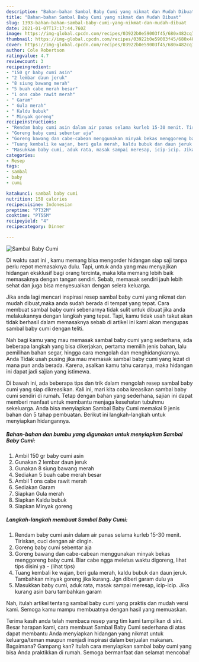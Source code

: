 ```yaml
---
description: "Bahan-bahan Sambal Baby Cumi yang nikmat dan Mudah Dibuat"
title: "Bahan-bahan Sambal Baby Cumi yang nikmat dan Mudah Dibuat"
slug: 1393-bahan-bahan-sambal-baby-cumi-yang-nikmat-dan-mudah-dibuat
date: 2021-01-07T17:17:44.760Z
image: https://img-global.cpcdn.com/recipes/03922b0e59003f45/680x482cq70/sambal-baby-cumi-foto-resep-utama.jpg
thumbnail: https://img-global.cpcdn.com/recipes/03922b0e59003f45/680x482cq70/sambal-baby-cumi-foto-resep-utama.jpg
cover: https://img-global.cpcdn.com/recipes/03922b0e59003f45/680x482cq70/sambal-baby-cumi-foto-resep-utama.jpg
author: Cole Robertson
ratingvalue: 4.7
reviewcount: 3
recipeingredient:
- "150 gr baby cumi asin"
- "2 lembar daun jeruk"
- "8 siung bawang merah"
- "5 buah cabe merah besar"
- "1 ons cabe rawit merah"
- " Garam"
- " Gula merah"
- " Kaldu bubuk"
- " Minyak goreng"
recipeinstructions:
- "Rendam baby cumi asin dalam air panas selama kurleb 15-30 menit. Tiriskan, cuci dengan air dingin."
- "Goreng baby cumi sebentar aja"
- "Goreng bawang dan cabe-cabean menggunakan minyak bekas menggoreng baby cumi. Biar cabe ngga meletus waktu digoreng, lihat tips disini ya           (lihat tips)"
- "Tuang kembali ke wajan, beri gula merah, kaldu bubuk dan daun jeruk. Tambahkan minyak goreng jika kurang. Jgn diberi garam dulu ya"
- "Masukkan baby cumi, aduk rata, masak sampai meresap, icip-icip. Jika kurang asin baru tambahkan garam"
categories:
- Resep
tags:
- sambal
- baby
- cumi

katakunci: sambal baby cumi 
nutrition: 158 calories
recipecuisine: Indonesian
preptime: "PT32M"
cooktime: "PT55M"
recipeyield: "4"
recipecategory: Dinner

---
```



![Sambal Baby Cumi](https://img-global.cpcdn.com/recipes/03922b0e59003f45/680x482cq70/sambal-baby-cumi-foto-resep-utama.jpg)

Di waktu  saat ini , kamu memang bisa mengorder hidangan siap saji tanpa perlu repot memasaknya dulu. Tapi, untuk anda yang mau menyajikan hidangan eksklusif bagi orang tercinta, maka kita memang lebih baik memasaknya dengan tangan sendiri. Sebab, memasak sendiri jauh lebih sehat dan juga bisa menyesuaikan dengan selera keluarga.

Jika anda lagi mencari inspirasi resep sambal baby cumi yang nikmat dan mudah dibuat,maka anda sudah berada di tempat yang tepat. Cara membuat sambal baby cumi  sebenarnya tidak sulit untuk dibuat jika anda melakukannya dengan langkah yang tepat. Tapi, kamu tidak usah takut akan tidak berhasil dalam memasaknya 
sebab di artikel ini kami akan mengupas sambal baby cumi dengan teliti.  



Nah bagi kamu yang mau memasak sambal baby cumi yang sederhana, ada beberapa langkah yang bisa dikerjakan, pertama memilih jenis bahan, lalu pemilihan bahan segar, hingga cara mengolah dan menghidangkannya. Anda Tidak usah pusing jika mau memasak sambal baby cumi yang lezat di mana pun anda berada. Karena, asalkan kamu  tahu caranya, maka hidangan ini dapat jadi sajian yang istimewa.

Di bawah ini, ada beberapa tips dan trik dalam mengolah resep sambal baby cumi yang siap dikreasikan. Kali ini, mari kita coba kreasikan sambal baby cumi sendiri di rumah. Tetap dengan bahan yang sederhana, sajian ini dapat memberi manfaat untuk membantu menjaga kesehatan tubuhmu sekeluarga. Anda bisa menyiapkan Sambal Baby Cumi memakai 9 jenis bahan dan 5 tahap pembuatan. Berikut ini langkah-langkah untuk menyiapkan hidangannya.

<!--inarticleads1-->

##### Bahan-bahan dan bumbu yang digunakan untuk menyiapkan Sambal Baby Cumi:

1. Ambil 150 gr baby cumi asin
1. Gunakan 2 lembar daun jeruk
1. Gunakan 8 siung bawang merah
1. Sediakan 5 buah cabe merah besar
1. Ambil 1 ons cabe rawit merah
1. Sediakan  Garam
1. Siapkan  Gula merah
1. Siapkan  Kaldu bubuk
1. Siapkan  Minyak goreng




<!--inarticleads2-->

##### Langkah-langkah membuat Sambal Baby Cumi:

1. Rendam baby cumi asin dalam air panas selama kurleb 15-30 menit. Tiriskan, cuci dengan air dingin.
1. Goreng baby cumi sebentar aja
1. Goreng bawang dan cabe-cabean menggunakan minyak bekas menggoreng baby cumi. Biar cabe ngga meletus waktu digoreng, lihat tips disini ya -           (lihat tips)
1. Tuang kembali ke wajan, beri gula merah, kaldu bubuk dan daun jeruk. Tambahkan minyak goreng jika kurang. Jgn diberi garam dulu ya
1. Masukkan baby cumi, aduk rata, masak sampai meresap, icip-icip. Jika kurang asin baru tambahkan garam




Nah, itulah artikel tentang  sambal baby cumi  yang praktis dan mudah versi kami. Semoga kamu mampu membuatnya dengan hasil yang memuaskan. 

Terima kasih anda telah membaca resep yang tim kami tampilkan di sini. Besar harapan kami, cara membuat  Sambal Baby Cumi sederhana di atas dapat membantu Anda menyiapkan hidangan yang nikmat untuk keluarga/teman maupun menjadi inspirasi dalam berjualan makanan. Bagaimana? Gampang kan? Itulah cara menyiapkan sambal baby cumi yang bisa Anda praktikkan di rumah. Semoga bermanfaat dan selamat mencoba!

